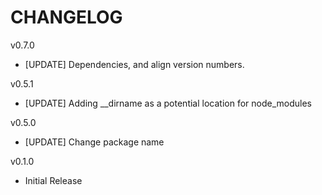 # CHANGELOG

v0.7.0
- [UPDATE] Dependencies, and align version numbers.

v0.5.1
- [UPDATE] Adding __dirname as a potential location for node_modules

v0.5.0
- [UPDATE] Change package name

v0.1.0
- Initial Release
